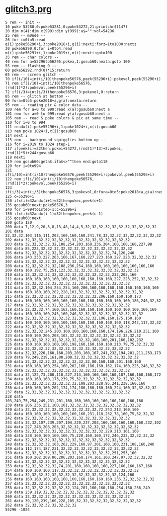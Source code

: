 # [glitch3.prg](https://stigc.dk/c64/basic/?s=2rVjtbuo4EP2fp7Cq6gpuU63HH3GMln2XFFIatSQspKve-_Q7YztfkEKIrtQUx8mcOZ45MzZodsz37PmZFWVR42cEnB2q95xpKVIe8xXd0Bi6sRGxgNXhWJT15u34uABllpHgbFvs2X6hlisafC2stX74yw-zx_XDw-q_6mOtlbBJJHTje8_LbU7ORcJeqyMr1ryu9OqYZ1u2WxRL7zgRlj8VsXR3gkOKN-5pmX_VxQoNf6-hroBz7qZ-R9KvxVki_RZaeeh9HxoQDRpoizf7DnpXOdhItow3b9mRbaqP6ngi3oq7B-QgW2uNq0P-CKodYIbAu-r0-ZJ4YpkDZISoW8TXj-z0VpQ7xgkw6ZiL-FhuF3z5Eygi9eexjJLW6rQ55nnJdh8FpoIMDWfF66L4C_hyjfnxo_otLz2cNkl8yPP3hSP5FNaPORnORgach1tQC6IGy5_iWxzhMWQDIc8QZGvIm9Wl7erCsrKavVR1XdFcZDmFOfMKaZWQoRKyZYhuwLEtDmWbQnsoNuyHTxvbZnXm9d7PHWeYGFSrF8gXYfYzxzJ8H759_9fo-wMa6N-VV9DOD8cJF3jK9jmri70rAwDe1IHHVzgFzv6r1awPcdAscKHwxj0NBNBEOs_O3_gLijmWBQ5bli_Z5n13rD7LLTv9-1nsMAn5qUnA58Hza-qUaoU5LQvFTnV-eAZ8ajDpTgfFci0FJdyRLJ6w8LF5NKoBuXwS_kk7p3FKqR7F1FEkhtYxbMK7y-vscVW8Zo9___PwQD5YXm59qUIageBdK3EBFPBHKgOE-DOlAULeURs3NI9omm3WATwCSW3gy8c_K0k1T9DkggA2nswGZ_FlzfqiXfUYRKCaOGIQMbQ-x6ueK33h6nnU1TO50kNXEWCj881QcNxCuC9LE4OIbSx4LOM0Bhkr_K9iFetYiut_CAIepJ0ELmNULF6AkDhOeHsJBbFJr-OJM7xpf2goRw2Bp7HQqqUiZIJjNaQlTGxThFAeItU4Je9yru9ibdC_oHBQFhJvKpREctKR6eJmWoLEqD8e-jdzo5Z-HzWKlB5GauRCDOsx3ARuoAbDpwFXKCcQAH4Xc0GXjw7aQs_xhKsJndADBnMVB_JC-sprLUQNc3s7eqAuF4FVgERxzOEmianKuyBjJFon90WwvVLUhkpaEnPlB-fyM43exFQuCGJHIqh0-ExucRBTFQhNBI3unAuYEUHA6lLUJk1LYq4IxbkIaeXnfbfLOYbXYuoEXsB9mbpVnImQxIK9AZc8icMkDVJP8djgyXBXzmh-TYQ2vSxj3KKMpTbTozBXgWKgQFd0bQzkoBHT5kXtB6xyaxC0wWnpC0kEDSIvofACizYQp9yF8QYHOUmBaZ8adAqUIwrsOpBo67Wtq1BjmLZ-Dcu5CpSdAvG0FhuKGmk89FsYkWJqzmRJMCN9EAhMDlL9HYkbEnQbGiVUpLHVIZdpL4jJeBd2waIrTc62Eh_EIYm5IpRBhHR2Ivm4HVR5JUnop_t6J5RBha583fbdlBpMYKGmNkL6RYJOK11q0XhCH6S1uN5HGD74gyJWcyWoBk0QuHGqwVOR35LpqCXNt13RFTUnmCBBp1uVutIlo2kc7jgCYrsI0Qv9VzWHQHnZ7kgMYlAsrmzFBYG56lMjZ0CnRO6ZkldrBip0mWz6OZ1iVbMHQ6iZ1LiXJhHQd54BdWi8FDnd050jzK3vukmXb9fwIJA1tJah-7my0-NfOYwarVhSVXdvAv2xrgdmon99L3HwbQtN7zz4UTe5cD9XcDq9YkgUz8PXbmfU05RFhKbRYZkD7rV3OE_4TNZJ803X-i9v0oa00jHp5gaVXBdZ5L7gs2f6Zed_)
```basic
5 rem -- init --
10 poke 53280,0:poke53281,0:poke53272,21:printchr$(147)
20 dim m(4):dim x(999):dim y(999):a$="":vol=54296
25 rem -- m0nde --
26 for i=0to5:read g(i):poke56290+i,3:poke2018+i,g(i):nexti:forz=1to1000:nextz
30 poke56290,0:for i=0to4:read m(i):poke56291+i,1:poke2019+i,m(i):nexti:goto100
35 rem -- char colors --
40 rem for a=55296to56295:pokea,1:gosub60:nexta:goto 100
55 rem -- flashing 0 --
60 poke56292,rnd(0)*15:return
65 rem -- screen glitch --
70 if(i/10)=int(i/10)thenpoke56576,peek(55296+i):pokevol,peek(55296+i)
71 rem if(i/10)=int(i/10)thenpoke56576,(rnd(1)*2):pokevol,peek(55296+i)
72 if(i/3)=int(i/3)thenpoke56576,3:pokevol,0:return
85 rem -- glitch at bottom --
90 fora=0to5:poke2018+a,g(a):nexta:return
95 rem -- reading pic & color data --
100 rem for a=0 to 999:read x(a):gosub60:next a
101 rem for a=0 to 999:read y(a):gosub60:next a
105 rem -- read & poke colors & pic at same time --
110 for i=0 to 994
111 readx(i):poke55296+i,1:poke1024+i,x(i):gosub60
113 rem poke 1024+i,x(i):gosub60
114 next i
115 rem -- background squigglies bottom up --
116 for i=2019 to 1024 step-1
117 ifpeek(i)=32then:pokei+54272,(rnd(1)*13)+2:pokei,(rnd(1)*5)+244:gosub60
118 nexti
119 rem gosub60:geta$:ifa$<>""then end:goto118
120 for i=0to994
121 if(i/10)=int(i/10)thenpoke56576,peek(55296+i):pokevol,peek(55296+i)
122 rem if(i/10)=int(i/10)thenpoke56576,(rnd(1)*2):pokevol,peek(55296+i)
123 if(i/3)=int(i/3)thenpoke56576,3:pokevol,0:fora=0to5:poke2018+a,g(a):nexta
125 c=55296+i
130 ifx(i)=32andx(i+1)=32thenpokec,peek(c+1)
135 gosub60:next:poke56576,3
140 for i=994to1step-1:c=55296+i
150 ifx(i)=32andx(i-1)=32thenpokec,peek(c-1)
155 gosub60:next
160 goto 120
200 data 7,12,9,20,3,8,13,48,14,4,5,32,32,32,32,32,32,32,32,32,32,32
201 data 32,32,32,103,116,111,203,160,160,160,241,78,32,32,32,32,32,32,32,32,32
202 data 32,32,32,32,32,32,32,32,32,32,32,32,32,32,32,32
203 data 32,32,32,32,32,108,254,203,160,236,204,160,160,160,227,98
204 data 85,223,32,32,32,32,32,32,32,32,32,32,32,32,32,32
205 data 32,32,32,32,32,32,32,32,32,32,32,32,32,74,120,240
206 data 243,233,227,203,160,167,160,227,223,160,227,223,32,32,32,32
207 data 32,32,32,32,32,32,32,32,32,32,32,32,32,32,32,32
208 data 32,32,32,32,32,108,236,254,160,160,160,160,160,160,160,160
209 data 160,192,75,251,123,32,32,32,32,32,32,32,32,32,32,32
210 data 32,32,32,32,32,32,32,32,32,32,32,32,32,232,203,160
211 data 160,160,160,160,160,160,160,160,160,160,227,223,252,32,32,32
212 data 32,32,32,32,32,32,32,32,32,32,32,32,32,32,32,32
213 data 32,32,32,104,254,254,160,206,160,160,160,160,160,160,160,160
214 data 160,160,160,202,220,101,32,32,32,32,32,32,32,32,32,32
215 data 32,32,32,32,32,32,32,32,32,32,32,206,160,160,160,173
216 data 160,160,160,160,160,160,160,160,160,160,160,160,186,246,32,32
217 data 32,32,32,32,32,32,32,32,32,32,32,32,32,32,32,32
218 data 32,32,32,74,160,162,160,160,160,160,160,160,160,160,160,160
219 data 160,160,160,245,160,246,32,32,32,32,32,32,32,32,32,32
220 data 32,32,32,32,32,32,32,32,32,32,32,106,160,175,160,160
221 data 160,160,160,160,160,160,160,160,160,160,160,118,243,117,32,32
222 data 32,32,32,32,32,32,32,32,32,32,32,32,32,32,32,32
223 data 32,32,32,245,203,160,160,160,160,160,174,196,226,210,251,160
224 data 160,160,206,208,102,32,32,32,32,32,32,32,32,32,32,32
225 data 32,32,32,32,32,32,32,32,32,32,108,160,201,160,102,232
226 data 160,160,160,160,160,198,160,160,160,160,213,79,75,32,32,32
227 data 32,32,32,32,32,32,32,32,32,32,32,32,32,32,32,32
228 data 32,32,220,160,160,203,203,160,167,241,232,194,201,211,253,173
229 data 79,249,219,161,80,208,32,32,32,32,32,32,32,32,32,32
230 data 32,32,32,32,32,32,32,32,32,32,80,160,160,201,160,160
231 data 160,160,160,254,160,202,160,186,160,162,174,160,225,246,32,32
232 data 32,32,32,32,32,32,32,32,32,32,32,32,32,32,32,32
233 data 32,122,73,200,110,227,213,160,160,160,160,187,160,160,160,172
234 data 160,160,160,173,239,75,32,32,32,32,32,32,32,32,32,32
235 data 32,32,32,32,32,32,32,32,108,203,228,95,241,238,160,160
236 data 160,160,160,202,174,174,186,160,160,160,224,160,32,32,32,32
237 data 32,32,32,32,32,32,32,32,32,32,32,32,32,32,32,32
238 data 103,249,75,254,249,231,201,160,160,160,160,160,160,160,160,160
239 data 206,236,251,160,101,32,32,32,32,32,32,32,32,32,32,32
240 data 32,32,32,32,32,32,32,32,32,32,32,72,243,213,160,160
241 data 160,160,160,160,160,160,160,231,118,232,78,160,75,32,32,32
242 data 32,32,32,32,32,32,32,32,32,32,32,32,32,32,32,32
243 data 32,32,107,239,207,104,220,237,203,160,160,160,160,160,232,102
244 data 227,248,208,203,32,32,32,32,32,32,32,32,32,32,32,32
245 data 32,32,32,32,32,32,32,32,32,32,32,32,229,213,161,160
246 data 238,160,160,160,160,75,220,160,160,172,246,232,32,32,32,32
247 data 32,32,32,32,32,32,32,32,32,32,32,32,32,32,32,32
248 data 32,32,32,32,103,202,229,160,97,201,160,160,231,108,160,240
249 data 112,174,187,231,32,32,32,32,32,32,32,32,32,32,32,32
250 data 32,32,32,32,32,32,32,32,32,32,32,32,32,251,253,160
251 data 160,202,209,80,206,203,160,174,161,160,247,97,32,32,32,32
252 data 32,32,32,32,32,32,32,32,32,32,32,32,32,32,32,32
253 data 32,32,32,32,32,74,201,160,160,160,160,227,160,160,167,160
254 data 160,160,160,117,32,32,32,32,32,32,32,32,32,32,32,32
255 data 32,32,32,32,32,32,32,32,32,32,32,32,32,32,124,160
256 data 160,160,160,160,160,160,160,160,160,160,236,32,32,32,32,32
257 data 32,32,32,32,32,32,32,32,32,32,32,32,32,32,32,32
258 data 32,32,32,32,32,32,32,124,201,160,160,160,254,160,236,249
259 data 239,119,32,32,32,32,32,32,32,32,32,32,32,32,32,32
260 data 32,32,32,32,32,32,32,32,32,32,32,32,32,32,32,32
261 data 39,120,239,160,228,105,32,32,32,32,32,32,32,32,32,32
262 data 32,32,32,32,32,32,32,32
55296 -1024
```
